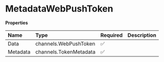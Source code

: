 # MetadataWebPushToken

**Properties**

| Name     | Type                   | Required | Description |
| :------- | :--------------------- | :------- | :---------- |
| Data     | channels.WebPushToken  | ✅       |             |
| Metadata | channels.TokenMetadata | ✅       |             |
